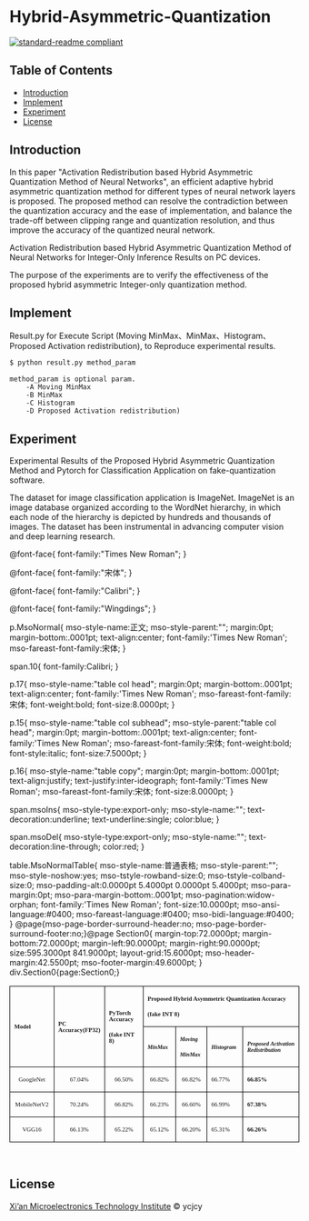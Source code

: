 # Hybrid-Asymmetric-Quantization

[![standard-readme compliant](https://img.shields.io/badge/readme%20style-standard-brightgreen.svg?style=flat-square)](https://github.com/RichardLitt/standard-readme)

## Table of Contents

- [Introduction](#Introduction)
- [Implement](#Implement)
- [Experiment](#Experiment)
- [License](#license)

## Introduction 


In this paper "Activation Redistribution based Hybrid Asymmetric Quantization Method of Neural Networks", an efficient adaptive hybrid asymmetric quantization method for different types of neural network layers is proposed. The proposed method can resolve the contradiction between the quantization accuracy and the ease of implementation, and balance the trade-off between clipping range and quantization resolution, and thus improve the accuracy of the quantized neural network. 

Activation Redistribution based Hybrid Asymmetric Quantization Method of Neural Networks for Integer-Only Inference Results on PC devices.

The purpose of the experiments are to verify the effectiveness of the proposed hybrid asymmetric Integer-only quantization method. 

## Implement

Result.py for Execute Script (Moving MinMax、MinMax、Histogram、Proposed Activation redistribution), to Reproduce experimental results.

```sh
$ python result.py method_param
```
    method_param is optional param.
        -A Moving MinMax 
        -B MinMax
        -C Histogram
        -D Proposed Activation redistribution)

## Experiment
Experimental Results of the Proposed Hybrid Asymmetric Quantization Method and Pytorch for Classification Application on fake-quantization software.

The dataset for image classification application is ImageNet. ImageNet is an image database organized according to the WordNet hierarchy, in which each node of the hierarchy is depicted by hundreds and thousands of images. The dataset has been instrumental in advancing computer vision and deep learning research.



@font-face{
font-family:"Times New Roman";
}

@font-face{
font-family:"宋体";
}

@font-face{
font-family:"Calibri";
}

@font-face{
font-family:"Wingdings";
}

p.MsoNormal{
mso-style-name:正文;
mso-style-parent:"";
margin:0pt;
margin-bottom:.0001pt;
text-align:center;
font-family:'Times New Roman';
mso-fareast-font-family:宋体;
}

span.10{
font-family:Calibri;
}

p.17{
mso-style-name:"table col head";
margin:0pt;
margin-bottom:.0001pt;
text-align:center;
font-family:'Times New Roman';
mso-fareast-font-family:宋体;
font-weight:bold;
font-size:8.0000pt;
}

p.15{
mso-style-name:"table col subhead";
mso-style-parent:"table col head";
margin:0pt;
margin-bottom:.0001pt;
text-align:center;
font-family:'Times New Roman';
mso-fareast-font-family:宋体;
font-weight:bold;
font-style:italic;
font-size:7.5000pt;
}

p.16{
mso-style-name:"table copy";
margin:0pt;
margin-bottom:.0001pt;
text-align:justify;
text-justify:inter-ideograph;
font-family:'Times New Roman';
mso-fareast-font-family:宋体;
font-size:8.0000pt;
}

span.msoIns{
mso-style-type:export-only;
mso-style-name:"";
text-decoration:underline;
text-underline:single;
color:blue;
}

span.msoDel{
mso-style-type:export-only;
mso-style-name:"";
text-decoration:line-through;
color:red;
}

table.MsoNormalTable{
mso-style-name:普通表格;
mso-style-parent:"";
mso-style-noshow:yes;
mso-tstyle-rowband-size:0;
mso-tstyle-colband-size:0;
mso-padding-alt:0.0000pt 5.4000pt 0.0000pt 5.4000pt;
mso-para-margin:0pt;
mso-para-margin-bottom:.0001pt;
mso-pagination:widow-orphan;
font-family:'Times New Roman';
font-size:10.0000pt;
mso-ansi-language:#0400;
mso-fareast-language:#0400;
mso-bidi-language:#0400;
}
@page{mso-page-border-surround-header:no;
	mso-page-border-surround-footer:no;}@page Section0{
margin-top:72.0000pt;
margin-bottom:72.0000pt;
margin-left:90.0000pt;
margin-right:90.0000pt;
size:595.3000pt 841.9000pt;
layout-grid:15.6000pt;
mso-header-margin:42.5500pt;
mso-footer-margin:49.6000pt;
}
div.Section0{page:Section0;}</style></head><body style="tab-interval:21pt;text-justify-trim:punctuation;" ><!--StartFragment--><div class="Section0"  style="layout-grid:15.6000pt;" ><div align=center ><table class=MsoNormalTable  border=1  cellspacing=0  style="border-collapse:collapse;width:382.6000pt;mso-table-layout-alt:fixed;
border:none;mso-border-left-alt:0.2500pt solid windowtext;mso-border-top-alt:0.2500pt solid windowtext;
mso-border-right-alt:0.2500pt solid windowtext;mso-border-bottom-alt:0.2500pt solid windowtext;mso-border-insideh:0.2500pt solid windowtext;
mso-border-insidev:0.2500pt solid windowtext;mso-padding-alt:0.0000pt 5.4000pt 0.0000pt 5.4000pt ;" ><tr style="height:5.9000pt;" ><td width=75  valign=center  rowspan=2  style="width:56.5500pt;padding:0.0000pt 5.4000pt 0.0000pt 5.4000pt ;border-left:1.0000pt solid windowtext;
mso-border-left-alt:0.2500pt solid windowtext;border-right:1.0000pt solid windowtext;mso-border-right-alt:0.2500pt solid windowtext;
border-top:1.0000pt solid windowtext;mso-border-top-alt:0.2500pt solid windowtext;border-bottom:1.0000pt solid windowtext;
mso-border-bottom-alt:0.2500pt solid windowtext;" ><p class=17 ><b><span style="font-family:'Times New Roman';mso-fareast-font-family:宋体;font-weight:bold;
font-size:8.0000pt;" >Model</span></b><b><span style="font-family:'Times New Roman';mso-fareast-font-family:宋体;font-weight:bold;
font-size:8.0000pt;" ></span></b></p></td><td width=66  valign=center  rowspan=2  style="width:49.6500pt;padding:0.0000pt 5.4000pt 0.0000pt 5.4000pt ;border-left:1.0000pt solid windowtext;
mso-border-left-alt:0.2500pt solid windowtext;border-right:1.0000pt solid windowtext;mso-border-right-alt:0.2500pt solid windowtext;
border-top:1.0000pt solid windowtext;mso-border-top-alt:0.2500pt solid windowtext;border-bottom:1.0000pt solid windowtext;
mso-border-bottom-alt:0.2500pt solid windowtext;" ><p class=17 ><b><span style="font-family:'Times New Roman';mso-fareast-font-family:宋体;font-weight:bold;
font-size:8.0000pt;" >PC </span></b><b><span style="font-family:'Times New Roman';mso-fareast-font-family:宋体;font-weight:bold;
font-size:8.0000pt;" >Accuracy</span></b><b><span style="font-family:'Times New Roman';mso-fareast-font-family:宋体;font-weight:bold;
font-size:8.0000pt;" >(FP32)</span></b><b><span style="font-family:'Times New Roman';mso-fareast-font-family:宋体;font-weight:bold;
font-size:8.0000pt;" ></span></b></p></td><td width=94  valign=center  rowspan=2  style="width:70.8500pt;padding:0.0000pt 5.4000pt 0.0000pt 5.4000pt ;border-left:1.0000pt solid windowtext;
mso-border-left-alt:0.2500pt solid windowtext;border-right:1.0000pt solid windowtext;mso-border-right-alt:0.2500pt solid windowtext;
border-top:1.0000pt solid windowtext;mso-border-top-alt:0.2500pt solid windowtext;border-bottom:1.0000pt solid windowtext;
mso-border-bottom-alt:0.2500pt solid windowtext;" ><p class=17 ><b><span style="font-family:'Times New Roman';mso-fareast-font-family:宋体;font-weight:bold;
font-size:8.0000pt;" >PyTorch Accuracy </span></b><b><span style="font-family:'Times New Roman';mso-fareast-font-family:宋体;font-weight:bold;
font-size:8.0000pt;" ></span></b></p><p class=17 ><b><span style="font-family:'Times New Roman';mso-fareast-font-family:宋体;font-weight:bold;
font-size:8.0000pt;" >(fake INT 8)</span></b><b><span style="font-family:'Times New Roman';mso-fareast-font-family:宋体;font-weight:bold;
font-size:8.0000pt;" ></span></b></p></td><td width=274  valign=center  colspan=4  style="width:205.5500pt;padding:0.0000pt 5.4000pt 0.0000pt 5.4000pt ;border-left:1.0000pt solid windowtext;
mso-border-left-alt:0.2500pt solid windowtext;border-right:1.0000pt solid windowtext;mso-border-right-alt:0.2500pt solid windowtext;
border-top:1.0000pt solid windowtext;mso-border-top-alt:0.2500pt solid windowtext;border-bottom:1.0000pt solid windowtext;
mso-border-bottom-alt:0.2500pt solid windowtext;" ><p class=17 ><b><span style="font-family:'Times New Roman';mso-fareast-font-family:宋体;font-weight:bold;
font-size:8.0000pt;" >Proposed Hybrid Asymmetric Quantization Accuracy</span></b><b><span style="font-family:'Times New Roman';mso-fareast-font-family:宋体;font-weight:bold;
font-size:8.0000pt;" ></span></b></p><p class=17 ><b><span style="font-family:'Times New Roman';mso-fareast-font-family:宋体;font-weight:bold;
font-size:8.0000pt;" >(fake INT 8)</span></b><b><span style="font-family:'Times New Roman';mso-fareast-font-family:宋体;font-weight:bold;
font-size:8.0000pt;" ></span></b></p></td></tr><tr style="height:5.9000pt;" ><td width=66  valign=center  style="width:49.6000pt;padding:0.0000pt 5.4000pt 0.0000pt 5.4000pt ;border-left:1.0000pt solid windowtext;
mso-border-left-alt:0.2500pt solid windowtext;border-right:1.0000pt solid windowtext;mso-border-right-alt:0.2500pt solid windowtext;
border-top:none;mso-border-top-alt:0.2500pt solid windowtext;border-bottom:1.0000pt solid windowtext;
mso-border-bottom-alt:0.2500pt solid windowtext;" ><p class=15 ><b><i><span style="font-family:宋体;mso-ascii-font-family:'Times New Roman';mso-hansi-font-family:'Times New Roman';
mso-bidi-font-family:'Times New Roman';font-weight:bold;font-style:italic;
font-size:7.5000pt;" ><font face="Times New Roman" >MinMax</font></span></i></b><b><i><span style="font-family:'Times New Roman';mso-fareast-font-family:宋体;font-weight:bold;
font-style:italic;font-size:7.5000pt;" ></span></i></b></p></td><td width=56  valign=center  style="width:42.5500pt;padding:0.0000pt 5.4000pt 0.0000pt 5.4000pt ;border-left:1.0000pt solid windowtext;
mso-border-left-alt:0.2500pt solid windowtext;border-right:1.0000pt solid windowtext;mso-border-right-alt:0.2500pt solid windowtext;
border-top:1.0000pt solid windowtext;mso-border-top-alt:0.2500pt solid windowtext;border-bottom:1.0000pt solid windowtext;
mso-border-bottom-alt:0.2500pt solid windowtext;" ><p class=15 ><b><i><span style="font-family:宋体;mso-ascii-font-family:'Times New Roman';mso-hansi-font-family:'Times New Roman';
mso-bidi-font-family:'Times New Roman';font-weight:bold;font-style:italic;
font-size:7.5000pt;" ><font face="Times New Roman" >Moving</font></span></i></b><b><i><span style="font-family:'Times New Roman';mso-fareast-font-family:宋体;font-weight:bold;
font-style:italic;font-size:7.5000pt;" ></span></i></b></p><p class=15 ><b><i><span style="font-family:宋体;mso-ascii-font-family:'Times New Roman';mso-hansi-font-family:'Times New Roman';
mso-bidi-font-family:'Times New Roman';font-weight:bold;font-style:italic;
font-size:7.5000pt;" ><font face="Times New Roman" >MinMax</font></span></i></b><b><i><span style="font-family:'Times New Roman';mso-fareast-font-family:宋体;font-weight:bold;
font-style:italic;font-size:7.5000pt;" ></span></i></b></p></td><td width=66  valign=center  style="width:49.6000pt;padding:0.0000pt 5.4000pt 0.0000pt 5.4000pt ;border-left:1.0000pt solid windowtext;
mso-border-left-alt:0.2500pt solid windowtext;border-right:1.0000pt solid windowtext;mso-border-right-alt:0.2500pt solid windowtext;
border-top:1.0000pt solid windowtext;mso-border-top-alt:0.2500pt solid windowtext;border-bottom:1.0000pt solid windowtext;
mso-border-bottom-alt:0.2500pt solid windowtext;" ><p class=15 ><b><i><span style="font-family:宋体;mso-ascii-font-family:'Times New Roman';mso-hansi-font-family:'Times New Roman';
mso-bidi-font-family:'Times New Roman';font-weight:bold;font-style:italic;
font-size:7.5000pt;" ><font face="Times New Roman" >Histogram</font></span></i></b><b><i><span style="font-family:'Times New Roman';mso-fareast-font-family:宋体;font-weight:bold;
font-style:italic;font-size:7.5000pt;" ></span></i></b></p></td><td width=85  valign=center  style="width:63.8000pt;padding:0.0000pt 5.4000pt 0.0000pt 5.4000pt ;border-left:1.0000pt solid windowtext;
mso-border-left-alt:0.2500pt solid windowtext;border-right:1.0000pt solid windowtext;mso-border-right-alt:0.2500pt solid windowtext;
border-top:1.0000pt solid windowtext;mso-border-top-alt:0.2500pt solid windowtext;border-bottom:1.0000pt solid windowtext;
mso-border-bottom-alt:0.2500pt solid windowtext;" ><p class=15 ><b><i><span style="font-family:'Times New Roman';mso-fareast-font-family:宋体;font-weight:bold;
font-style:italic;font-size:7.5000pt;" >P</span></i></b><b><i><span style="font-family:宋体;mso-ascii-font-family:'Times New Roman';mso-hansi-font-family:'Times New Roman';
mso-bidi-font-family:'Times New Roman';font-weight:bold;font-style:italic;
font-size:7.5000pt;" ><font face="Times New Roman" >roposed</font></span></i></b><b><i><span style="font-family:'Times New Roman';mso-fareast-font-family:宋体;font-weight:bold;
font-style:italic;font-size:7.5000pt;" ><span style="mso-spacerun:'yes';" >&nbsp;</span>Activation Redistribution</span></i></b><b><i><span style="font-family:'Times New Roman';mso-fareast-font-family:宋体;font-weight:bold;
font-style:italic;font-size:7.5000pt;" ></span></i></b></p></td></tr><tr style="height:7.9500pt;" ><td width=75  valign=center  style="width:56.5500pt;padding:0.0000pt 5.4000pt 0.0000pt 5.4000pt ;border-left:1.0000pt solid windowtext;
mso-border-left-alt:0.2500pt solid windowtext;border-right:1.0000pt solid windowtext;mso-border-right-alt:0.2500pt solid windowtext;
border-top:none;mso-border-top-alt:0.2500pt solid windowtext;border-bottom:1.0000pt solid windowtext;
mso-border-bottom-alt:0.2500pt solid windowtext;" ><p class=16  align=center  style="text-align:center;" ><span style="font-family:'Times New Roman';mso-fareast-font-family:宋体;font-size:8.0000pt;" >GoogleNet</span><span style="font-family:'Times New Roman';mso-fareast-font-family:宋体;font-size:4.0000pt;" ></span></p></td><td width=66  valign=center  style="width:49.6500pt;padding:0.0000pt 5.4000pt 0.0000pt 5.4000pt ;border-left:1.0000pt solid windowtext;
mso-border-left-alt:0.2500pt solid windowtext;border-right:1.0000pt solid windowtext;mso-border-right-alt:0.2500pt solid windowtext;
border-top:none;mso-border-top-alt:0.2500pt solid windowtext;border-bottom:1.0000pt solid windowtext;
mso-border-bottom-alt:0.2500pt solid windowtext;" ><p class=16  align=center  style="text-align:center;" ><span style="font-family:宋体;mso-ascii-font-family:'Times New Roman';mso-hansi-font-family:'Times New Roman';
mso-bidi-font-family:'Times New Roman';font-size:8.0000pt;" ><font face="Times New Roman" >6</font></span><span style="font-family:'Times New Roman';mso-fareast-font-family:宋体;font-size:8.0000pt;" >7.04%</span><span style="font-family:'Times New Roman';mso-fareast-font-family:宋体;font-size:8.0000pt;" ></span></p></td><td width=94  valign=center  style="width:70.8500pt;padding:0.0000pt 5.4000pt 0.0000pt 5.4000pt ;border-left:1.0000pt solid windowtext;
mso-border-left-alt:0.2500pt solid windowtext;border-right:1.0000pt solid windowtext;mso-border-right-alt:0.2500pt solid windowtext;
border-top:none;mso-border-top-alt:0.2500pt solid windowtext;border-bottom:1.0000pt solid windowtext;
mso-border-bottom-alt:0.2500pt solid windowtext;" ><p class=16  align=center  style="text-align:center;" ><span style="font-family:宋体;mso-ascii-font-family:'Times New Roman';mso-hansi-font-family:'Times New Roman';
mso-bidi-font-family:'Times New Roman';font-size:8.0000pt;" ><font face="Times New Roman" >66.50%</font></span><span style="font-family:'Times New Roman';mso-fareast-font-family:宋体;font-size:8.0000pt;" ></span></p></td><td width=66  valign=center  style="width:49.6000pt;padding:0.0000pt 5.4000pt 0.0000pt 5.4000pt ;border-left:1.0000pt solid windowtext;
mso-border-left-alt:0.2500pt solid windowtext;border-right:1.0000pt solid windowtext;mso-border-right-alt:0.2500pt solid windowtext;
border-top:none;mso-border-top-alt:0.2500pt solid windowtext;border-bottom:1.0000pt solid windowtext;
mso-border-bottom-alt:0.2500pt solid windowtext;" ><p class=16  align=center  style="text-align:center;" ><span style="font-family:宋体;mso-ascii-font-family:'Times New Roman';mso-hansi-font-family:'Times New Roman';
mso-bidi-font-family:'Times New Roman';font-size:8.0000pt;" ><font face="Times New Roman" >66.82%</font></span><span style="font-family:'Times New Roman';mso-fareast-font-family:宋体;font-size:8.0000pt;" ></span></p></td><td width=56  valign=center  style="width:42.5500pt;padding:0.0000pt 5.4000pt 0.0000pt 5.4000pt ;border-left:1.0000pt solid windowtext;
mso-border-left-alt:0.2500pt solid windowtext;border-right:1.0000pt solid windowtext;mso-border-right-alt:0.2500pt solid windowtext;
border-top:none;mso-border-top-alt:0.2500pt solid windowtext;border-bottom:1.0000pt solid windowtext;
mso-border-bottom-alt:0.2500pt solid windowtext;" ><p class=16  align=center  style="text-align:center;" ><span style="font-family:宋体;mso-ascii-font-family:'Times New Roman';mso-hansi-font-family:'Times New Roman';
mso-bidi-font-family:'Times New Roman';font-size:8.0000pt;" ><font face="Times New Roman" >66.82%</font></span><span style="font-family:'Times New Roman';mso-fareast-font-family:宋体;font-size:8.0000pt;" ></span></p></td><td width=66  valign=center  style="width:49.6000pt;padding:0.0000pt 5.4000pt 0.0000pt 5.4000pt ;border-left:1.0000pt solid windowtext;
mso-border-left-alt:0.2500pt solid windowtext;border-right:1.0000pt solid windowtext;mso-border-right-alt:0.2500pt solid windowtext;
border-top:none;mso-border-top-alt:0.2500pt solid windowtext;border-bottom:1.0000pt solid windowtext;
mso-border-bottom-alt:0.2500pt solid windowtext;" ><p class=MsoNormal ><span style="font-family:宋体;mso-ascii-font-family:'Times New Roman';mso-hansi-font-family:'Times New Roman';
mso-bidi-font-family:'Times New Roman';font-size:8.0000pt;" ><font face="Times New Roman" >66.77%</font></span><span style="font-family:'Times New Roman';mso-fareast-font-family:宋体;font-size:8.0000pt;" ></span></p></td><td width=85  valign=center  style="width:63.8000pt;padding:0.0000pt 5.4000pt 0.0000pt 5.4000pt ;border-left:1.0000pt solid windowtext;
mso-border-left-alt:0.2500pt solid windowtext;border-right:1.0000pt solid windowtext;mso-border-right-alt:0.2500pt solid windowtext;
border-top:none;mso-border-top-alt:0.2500pt solid windowtext;border-bottom:1.0000pt solid windowtext;
mso-border-bottom-alt:0.2500pt solid windowtext;" ><p class=MsoNormal ><b><span style="font-family:宋体;mso-ascii-font-family:'Times New Roman';mso-hansi-font-family:'Times New Roman';
mso-bidi-font-family:'Times New Roman';font-weight:bold;font-size:8.0000pt;" ><font face="Times New Roman" >66.85%</font></span></b><b><span style="font-family:'Times New Roman';mso-fareast-font-family:宋体;font-weight:bold;
font-size:8.0000pt;" ></span></b></p></td></tr><tr style="height:7.9500pt;" ><td width=75  valign=center  style="width:56.5500pt;padding:0.0000pt 5.4000pt 0.0000pt 5.4000pt ;border-left:1.0000pt solid windowtext;
mso-border-left-alt:0.2500pt solid windowtext;border-right:1.0000pt solid windowtext;mso-border-right-alt:0.2500pt solid windowtext;
border-top:none;mso-border-top-alt:0.2500pt solid windowtext;border-bottom:1.0000pt solid windowtext;
mso-border-bottom-alt:0.2500pt solid windowtext;" ><p class=16  align=center  style="text-align:center;" ><span style="font-family:'Times New Roman';mso-fareast-font-family:宋体;font-size:8.0000pt;" >MobileNetV2</span><span style="font-family:'Times New Roman';mso-fareast-font-family:宋体;font-size:8.0000pt;" ></span></p></td><td width=66  valign=center  style="width:49.6500pt;padding:0.0000pt 5.4000pt 0.0000pt 5.4000pt ;border-left:1.0000pt solid windowtext;
mso-border-left-alt:0.2500pt solid windowtext;border-right:1.0000pt solid windowtext;mso-border-right-alt:0.2500pt solid windowtext;
border-top:none;mso-border-top-alt:0.2500pt solid windowtext;border-bottom:1.0000pt solid windowtext;
mso-border-bottom-alt:0.2500pt solid windowtext;" ><p class=16  align=center  style="text-align:center;" ><span style="font-family:宋体;mso-ascii-font-family:'Times New Roman';mso-hansi-font-family:'Times New Roman';
mso-bidi-font-family:'Times New Roman';font-size:8.0000pt;" ><font face="Times New Roman" >7</font></span><span style="font-family:'Times New Roman';mso-fareast-font-family:宋体;font-size:8.0000pt;" >0.24%</span><span style="font-family:'Times New Roman';mso-fareast-font-family:宋体;font-size:8.0000pt;" ></span></p></td><td width=94  valign=center  style="width:70.8500pt;padding:0.0000pt 5.4000pt 0.0000pt 5.4000pt ;border-left:1.0000pt solid windowtext;
mso-border-left-alt:0.2500pt solid windowtext;border-right:1.0000pt solid windowtext;mso-border-right-alt:0.2500pt solid windowtext;
border-top:none;mso-border-top-alt:0.2500pt solid windowtext;border-bottom:1.0000pt solid windowtext;
mso-border-bottom-alt:0.2500pt solid windowtext;" ><p class=16  align=center  style="text-align:center;" ><span style="font-family:宋体;mso-ascii-font-family:'Times New Roman';mso-hansi-font-family:'Times New Roman';
mso-bidi-font-family:'Times New Roman';font-size:8.0000pt;" ><font face="Times New Roman" >66.82%</font></span><span style="font-family:'Times New Roman';mso-fareast-font-family:宋体;font-size:8.0000pt;" ></span></p></td><td width=66  valign=center  style="width:49.6000pt;padding:0.0000pt 5.4000pt 0.0000pt 5.4000pt ;border-left:1.0000pt solid windowtext;
mso-border-left-alt:0.2500pt solid windowtext;border-right:1.0000pt solid windowtext;mso-border-right-alt:0.2500pt solid windowtext;
border-top:none;mso-border-top-alt:0.2500pt solid windowtext;border-bottom:1.0000pt solid windowtext;
mso-border-bottom-alt:0.2500pt solid windowtext;" ><p class=16  align=center  style="text-align:center;" ><span style="font-family:宋体;mso-ascii-font-family:'Times New Roman';mso-hansi-font-family:'Times New Roman';
mso-bidi-font-family:'Times New Roman';font-size:8.0000pt;" ><font face="Times New Roman" >66.</font></span><span style="font-family:'Times New Roman';mso-fareast-font-family:宋体;font-size:8.0000pt;" >23</span><span style="font-family:宋体;mso-ascii-font-family:'Times New Roman';mso-hansi-font-family:'Times New Roman';
mso-bidi-font-family:'Times New Roman';font-size:8.0000pt;" ><font face="Times New Roman" >%</font></span><span style="font-family:'Times New Roman';mso-fareast-font-family:宋体;font-size:8.0000pt;" ></span></p></td><td width=56  valign=center  style="width:42.5500pt;padding:0.0000pt 5.4000pt 0.0000pt 5.4000pt ;border-left:1.0000pt solid windowtext;
mso-border-left-alt:0.2500pt solid windowtext;border-right:1.0000pt solid windowtext;mso-border-right-alt:0.2500pt solid windowtext;
border-top:none;mso-border-top-alt:0.2500pt solid windowtext;border-bottom:1.0000pt solid windowtext;
mso-border-bottom-alt:0.2500pt solid windowtext;" ><p class=16  align=center  style="text-align:center;" ><span style="font-family:宋体;mso-ascii-font-family:'Times New Roman';mso-hansi-font-family:'Times New Roman';
mso-bidi-font-family:'Times New Roman';font-size:8.0000pt;" ><font face="Times New Roman" >66.</font></span><span style="font-family:'Times New Roman';mso-fareast-font-family:宋体;font-size:8.0000pt;" >60</span><span style="font-family:宋体;mso-ascii-font-family:'Times New Roman';mso-hansi-font-family:'Times New Roman';
mso-bidi-font-family:'Times New Roman';font-size:8.0000pt;" ><font face="Times New Roman" >%</font></span><span style="font-family:'Times New Roman';mso-fareast-font-family:宋体;font-size:8.0000pt;" ></span></p></td><td width=66  valign=center  style="width:49.6000pt;padding:0.0000pt 5.4000pt 0.0000pt 5.4000pt ;border-left:1.0000pt solid windowtext;
mso-border-left-alt:0.2500pt solid windowtext;border-right:1.0000pt solid windowtext;mso-border-right-alt:0.2500pt solid windowtext;
border-top:none;mso-border-top-alt:0.2500pt solid windowtext;border-bottom:1.0000pt solid windowtext;
mso-border-bottom-alt:0.2500pt solid windowtext;" ><p class=MsoNormal ><span style="font-family:宋体;mso-ascii-font-family:'Times New Roman';mso-hansi-font-family:'Times New Roman';
mso-bidi-font-family:'Times New Roman';font-size:8.0000pt;" ><font face="Times New Roman" >66.99%</font></span><span style="font-family:'Times New Roman';mso-fareast-font-family:宋体;font-size:8.0000pt;" ></span></p></td><td width=85  valign=center  style="width:63.8000pt;padding:0.0000pt 5.4000pt 0.0000pt 5.4000pt ;border-left:1.0000pt solid windowtext;
mso-border-left-alt:0.2500pt solid windowtext;border-right:1.0000pt solid windowtext;mso-border-right-alt:0.2500pt solid windowtext;
border-top:none;mso-border-top-alt:0.2500pt solid windowtext;border-bottom:1.0000pt solid windowtext;
mso-border-bottom-alt:0.2500pt solid windowtext;" ><p class=MsoNormal ><b><span style="font-family:宋体;mso-ascii-font-family:'Times New Roman';mso-hansi-font-family:'Times New Roman';
mso-bidi-font-family:'Times New Roman';font-weight:bold;font-size:8.0000pt;" ><font face="Times New Roman" >67.38%</font></span></b><b><span style="font-family:'Times New Roman';mso-fareast-font-family:宋体;font-weight:bold;
font-size:8.0000pt;" ></span></b></p></td></tr><tr style="height:7.9500pt;" ><td width=75  valign=center  style="width:56.5500pt;padding:0.0000pt 5.4000pt 0.0000pt 5.4000pt ;border-left:1.0000pt solid windowtext;
mso-border-left-alt:0.2500pt solid windowtext;border-right:1.0000pt solid windowtext;mso-border-right-alt:0.2500pt solid windowtext;
border-top:none;mso-border-top-alt:0.2500pt solid windowtext;border-bottom:1.0000pt solid windowtext;
mso-border-bottom-alt:0.2500pt solid windowtext;" ><p class=16  align=center  style="text-align:center;" ><span style="font-family:'Times New Roman';mso-fareast-font-family:宋体;font-size:8.0000pt;" >VGG16</span><span style="font-family:'Times New Roman';mso-fareast-font-family:宋体;font-size:8.0000pt;" ></span></p></td><td width=66  valign=center  style="width:49.6500pt;padding:0.0000pt 5.4000pt 0.0000pt 5.4000pt ;border-left:1.0000pt solid windowtext;
mso-border-left-alt:0.2500pt solid windowtext;border-right:1.0000pt solid windowtext;mso-border-right-alt:0.2500pt solid windowtext;
border-top:none;mso-border-top-alt:0.2500pt solid windowtext;border-bottom:1.0000pt solid windowtext;
mso-border-bottom-alt:0.2500pt solid windowtext;" ><p class=16  align=center  style="text-align:center;" ><span style="font-family:宋体;mso-ascii-font-family:'Times New Roman';mso-hansi-font-family:'Times New Roman';
mso-bidi-font-family:'Times New Roman';font-size:8.0000pt;" ><font face="Times New Roman" >6</font></span><span style="font-family:'Times New Roman';mso-fareast-font-family:宋体;font-size:8.0000pt;" >6.13%</span><span style="font-family:'Times New Roman';mso-fareast-font-family:宋体;font-size:8.0000pt;" ></span></p></td><td width=94  valign=center  style="width:70.8500pt;padding:0.0000pt 5.4000pt 0.0000pt 5.4000pt ;border-left:1.0000pt solid windowtext;
mso-border-left-alt:0.2500pt solid windowtext;border-right:1.0000pt solid windowtext;mso-border-right-alt:0.2500pt solid windowtext;
border-top:none;mso-border-top-alt:0.2500pt solid windowtext;border-bottom:1.0000pt solid windowtext;
mso-border-bottom-alt:0.2500pt solid windowtext;" ><p class=16  align=center  style="text-align:center;" ><span style="font-family:宋体;mso-ascii-font-family:'Times New Roman';mso-hansi-font-family:'Times New Roman';
mso-bidi-font-family:'Times New Roman';font-size:8.0000pt;" ><font face="Times New Roman" >65.22%</font></span><span style="font-family:'Times New Roman';mso-fareast-font-family:宋体;font-size:8.0000pt;" ></span></p></td><td width=66  valign=center  style="width:49.6000pt;padding:0.0000pt 5.4000pt 0.0000pt 5.4000pt ;border-left:1.0000pt solid windowtext;
mso-border-left-alt:0.2500pt solid windowtext;border-right:1.0000pt solid windowtext;mso-border-right-alt:0.2500pt solid windowtext;
border-top:none;mso-border-top-alt:0.2500pt solid windowtext;border-bottom:1.0000pt solid windowtext;
mso-border-bottom-alt:0.2500pt solid windowtext;" ><p class=16  align=center  style="text-align:center;" ><span style="font-family:宋体;mso-ascii-font-family:'Times New Roman';mso-hansi-font-family:'Times New Roman';
mso-bidi-font-family:'Times New Roman';font-size:8.0000pt;" ><font face="Times New Roman" >65.12%</font></span><span style="font-family:'Times New Roman';mso-fareast-font-family:宋体;font-size:8.0000pt;" ></span></p></td><td width=56  valign=center  style="width:42.5500pt;padding:0.0000pt 5.4000pt 0.0000pt 5.4000pt ;border-left:1.0000pt solid windowtext;
mso-border-left-alt:0.2500pt solid windowtext;border-right:1.0000pt solid windowtext;mso-border-right-alt:0.2500pt solid windowtext;
border-top:none;mso-border-top-alt:0.2500pt solid windowtext;border-bottom:1.0000pt solid windowtext;
mso-border-bottom-alt:0.2500pt solid windowtext;" ><p class=16  align=center  style="text-align:center;" ><span style="font-family:宋体;mso-ascii-font-family:'Times New Roman';mso-hansi-font-family:'Times New Roman';
mso-bidi-font-family:'Times New Roman';font-size:8.0000pt;" ><font face="Times New Roman" >66.20%</font></span><span style="font-family:'Times New Roman';mso-fareast-font-family:宋体;font-size:8.0000pt;" ></span></p></td><td width=66  valign=center  style="width:49.6000pt;padding:0.0000pt 5.4000pt 0.0000pt 5.4000pt ;border-left:1.0000pt solid windowtext;
mso-border-left-alt:0.2500pt solid windowtext;border-right:1.0000pt solid windowtext;mso-border-right-alt:0.2500pt solid windowtext;
border-top:none;mso-border-top-alt:0.2500pt solid windowtext;border-bottom:1.0000pt solid windowtext;
mso-border-bottom-alt:0.2500pt solid windowtext;" ><p class=MsoNormal ><span style="font-family:宋体;mso-ascii-font-family:'Times New Roman';mso-hansi-font-family:'Times New Roman';
mso-bidi-font-family:'Times New Roman';font-size:8.0000pt;" ><font face="Times New Roman" >65.31%</font></span><span style="font-family:'Times New Roman';mso-fareast-font-family:宋体;font-size:8.0000pt;" ></span></p></td><td width=85  valign=center  style="width:63.8000pt;padding:0.0000pt 5.4000pt 0.0000pt 5.4000pt ;border-left:1.0000pt solid windowtext;
mso-border-left-alt:0.2500pt solid windowtext;border-right:1.0000pt solid windowtext;mso-border-right-alt:0.2500pt solid windowtext;
border-top:none;mso-border-top-alt:0.2500pt solid windowtext;border-bottom:1.0000pt solid windowtext;
mso-border-bottom-alt:0.2500pt solid windowtext;" ><p class=MsoNormal ><b><span style="font-family:宋体;mso-ascii-font-family:'Times New Roman';mso-hansi-font-family:'Times New Roman';
mso-bidi-font-family:'Times New Roman';font-weight:bold;font-size:8.0000pt;" ><font face="Times New Roman" >66.26%</font></span></b><b><span style="font-family:'Times New Roman';mso-fareast-font-family:宋体;font-weight:bold;
font-size:8.0000pt;" ></span></b></p></td></tr></table></div><p class=MsoNormal ><span style="mso-spacerun:'yes';font-family:'Times New Roman';mso-fareast-font-family:宋体;" >&nbsp;</span></p></div><!--EndFragment--></body></html>
## License

[Xi’an Microelectronics Technology Institute](LICENSE) © ycjcy
